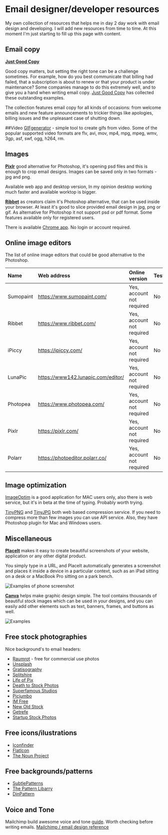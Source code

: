 # Email designer/developer resources
My own collection of resources that helps me in day 2 day work with email design and developing. I will add new resources from time to time. At this moment I'm just starting to fill up this page with content.

## Email copy

**[Just Good Copy](http://www.goodemailcopy.com/)**

Good copy matters, but setting the right tone can be a challenge sometimes. For example, how do you best communicate that billing had failed, that a subscription is about to renew or that your product is under maintenance? Some companies manage to do this extremely well, and to give you a hand when writing email copy. [Just Good Copy](http://www.goodemailcopy.com/) has collected these outstanding examples.

The collection features email copy for all kinds of occasions: from welcome emails and new feature announcements to trickier things like apologies, billing issues and the unpleasant case of shutting down.

##Video
[GIFgenerator](https://imgflip.com/gifgenerator) - simple tool to create gifs from video. Some of the popular supported video formats are flv, avi, mov, mp4, mpg, mpeg, wmv, 3gp, asf, swf, ogg, h264, rm.

## Images
**[Pixlr](https://pixlr.com/)** good alternative for Photoshop, it's opening psd files and this is enough to crop email designs. Images can be saved only in two formats - jpg and png.

Available web app and desktop version, In my opinion desktop working much faster and available worktop is bigger.


**[Ribbet](https://www.ribbet.com/app)** as creators claim it's Photoshop alternative, that can be used inside your browser. At least it's good to slice provided email design in jpg, png or gif. As alternative for Photoshop it not support psd or pdf format. Some features available only for registered users.

There is available [Chrome app](https://chrome.google.com/webstore/detail/ribbet-photo-editor/bikpkcdadljalhghbbipfkkhocppkhob).
No login or account required.

## Online image editors
The list of online image editors that could be good alternative to the Photoshop.

| Name | Web address | Online version | Tested | Cons | Pros |
| :--- | :---------- | :------------- | ------ | :--- | :--- |
| Sumopaint | https://www.sumopaint.com/ | Yes, account not required | No | n/a | n/a |
| Ribbet | https://www.ribbet.com/ | Yes, account not required | No | n/a | n/a |
| iPiccy | https://ipiccy.com/ | Yes, account not required | No | n/a | n/a |
| LunaPic | https://www142.lunapic.com/editor/ | Yes, account not required | No | n/a | n/a |
| Photopea | https://www.photopea.com/ | Yes, account not required | No | n/a | n/a |
| Pixlr | https://pixlr.com/ | Yes, account not required | No | n/a | n/a |
| Polarr | https://photoeditor.polarr.co/ | Yes, account not required | No | n/a | n/a |

## Image optimization
[ImageOptim](https://imageoptim.com/mac) is a good application for MAC users only, also there is web service, but it's in beta at the time of typing. Probably worth trying.

[TinyPNG](https://tinypng.com/) and [TinyJPG](https://tinyjpg.com/) both web based compression service. If you need to compress more than few images you can use API service. Also, they have Photoshop plugin for Mac and Windows users.

## Miscellaneous

**[PlaceIt](https://placeit.net/)** makes it easy to create beautiful screenshots of your website, application or any other digital product.

You simply type in a URL, and PlaceIt automatically generates a screenshot and places it inside a device in a particular context, such as an iPad sitting on a desk or a MacBook Pro sitting on a park bench.

![Examples of phone screenshot](https://www.campaignmonitor.com/assets/images/guides/better-marketing-results/placeit.jpg?ver=4312)

**[Canva](https://www.canva.com/)** helps make graphic design simple. The tool contains thousands of beautiful stock images which can be used in your designs, and you can easily add other elements such as text, banners, frames, and buttons as well.

![Examples](https://www.campaignmonitor.com/assets/images/guides/better-marketing-results/canva.jpg?ver=4312)

## Free stock photographies
Nice background's to email headers:
- [Raumrot](http://raumrot.com/) - free for commercial use photos
- [Unsplash](https://unsplash.com/)
- [Gratisography](http://www.gratisography.com/)
- [Splitshire](http://www.splitshire.com/)
- [Life of Pix](http://www.lifeofpix.com/)
- [Death to Stock Photos](http://deathtothestockphoto.com/)
- [Superfamous Studios](http://images.superfamous.com/)
- [Picjumbo](https://picjumbo.com/)
- [IM Free](http://www.imcreator.com/free)
- [New Old Stock](http://nos.twnsnd.co/)
- [Getrefe](http://getrefe.tumblr.com/)
- [Startup Stock Photos](http://startupstockphotos.com/)

## Free icons/ilustrations
- [Iconfinder](https://www.iconfinder.com/free_icons)
- [FlatIcon](http://www.flaticon.com/)
- [The Noun Project](https://thenounproject.com/)

## Free backgrounds/patterns
- [SubtlePatterns](http://subtlepatterns.com/)
- [The Pattern Libarry](http://thepatternlibrary.com/)
- [DinPattern](http://www.dinpattern.com/)

## Voice and Tone

Mailchimp build awesome voice and tone [guide](http://voiceandtone.com/). Worth checking before writing emails. [Mailchimp / email design reference](http://templates.mailchimp.com/)
